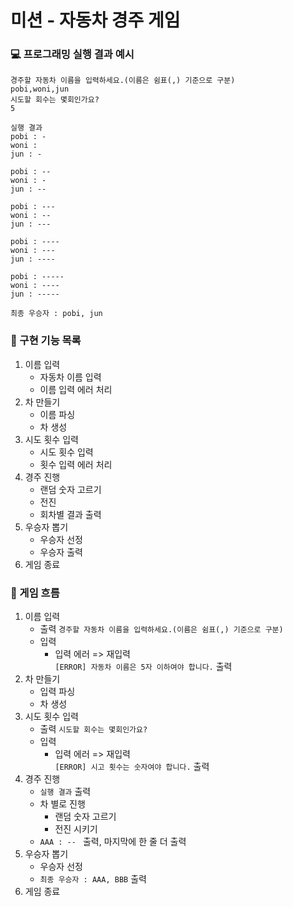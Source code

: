 # 미션 - 자동차 경주 게임

### 💻 프로그래밍 실행 결과 예시

```
경주할 자동차 이름을 입력하세요.(이름은 쉼표(,) 기준으로 구분)
pobi,woni,jun
시도할 회수는 몇회인가요?
5

실행 결과
pobi : -
woni : 
jun : -

pobi : --
woni : -
jun : --

pobi : ---
woni : --
jun : ---

pobi : ----
woni : ---
jun : ----

pobi : -----
woni : ----
jun : -----

최종 우승자 : pobi, jun
```

### 🚕 구현 기능 목록
1. 이름 입력
   * 자동차 이름 입력
   * 이름 입력 에러 처리
2. 차 만들기
   * 이름 파싱
   * 차 생성
3. 시도 횟수 입력
   * 시도 횟수 입력
   * 횟수 입력 에러 처리
4. 경주 진행
   * 랜덤 숫자 고르기
   * 전진
   * 회차별 결과 출력
5. 우승자 뽑기
   * 우승자 선정
   * 우승자 출력
6. 게임 종료

### 🚗 게임 흐름
1. 이름 입력
   * 출력 `경주할 자동차 이름을 입력하세요.(이름은 쉼표(,) 기준으로 구분)`
   * 입력
     * 입력 에러 => 재입력
     <br>`[ERROR] 자동차 이름은 5자 이하여야 합니다.` 출력
2. 차 만들기
   * 입력 파싱
   * 차 생성
3. 시도 횟수 입력
   * 출력 `시도할 회수는 몇회인가요?`
   * 입력
     * 입력 에러 => 재입력
     <br>`[ERROR] 시고 횟수는 숫자여야 합니다.` 출력
4. 경주 진행
    * `실행 결과` 출력
    * 차 별로 진행
      * 랜덤 숫자 고르기
      * 전진 시키기
    * `AAA : -- ` 출력, 마지막에 한 줄 더 출력
5. 우승자 뽑기
    * 우승자 선정
    * `최종 우승자 : AAA, BBB` 출력
6. 게임 종료